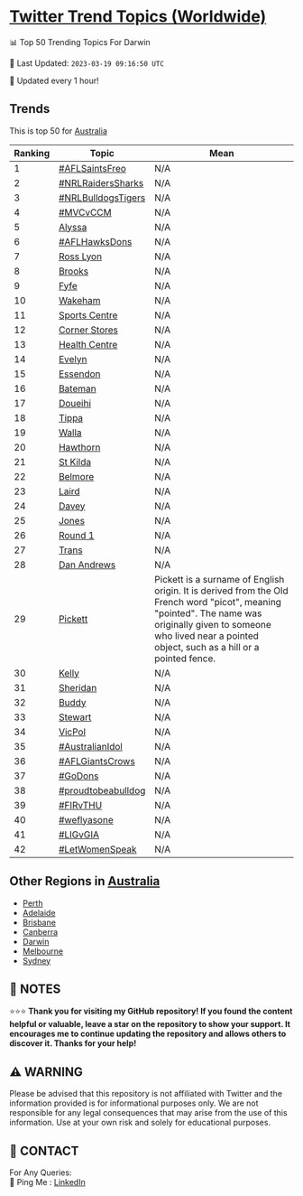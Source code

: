 [Twitter Trend Topics (Worldwide)](https://github.com/ErcinDedeoglu/Twitter-Trend-Topics)
==========


📊 Top 50 Trending Topics For Darwin

📆 Last Updated: `2023-03-19 09:16:50 UTC`

🔧 Updated every 1 hour!


## Trends

This is top 50 for [Australia](</Australia>)

| Ranking | Topic | Mean |
| ------- | ------------ | ------------ |
| 1 | [#AFLSaintsFreo](http://twitter.com/search?q=%23AFLSaintsFreo) | N/A |
| 2 | [#NRLRaidersSharks](http://twitter.com/search?q=%23NRLRaidersSharks) | N/A |
| 3 | [#NRLBulldogsTigers](http://twitter.com/search?q=%23NRLBulldogsTigers) | N/A |
| 4 | [#MVCvCCM](http://twitter.com/search?q=%23MVCvCCM) | N/A |
| 5 | [Alyssa](http://twitter.com/search?q=Alyssa) | N/A |
| 6 | [#AFLHawksDons](http://twitter.com/search?q=%23AFLHawksDons) | N/A |
| 7 | [Ross Lyon](http://twitter.com/search?q=Ross+Lyon) | N/A |
| 8 | [Brooks](http://twitter.com/search?q=Brooks) | N/A |
| 9 | [Fyfe](http://twitter.com/search?q=Fyfe) | N/A |
| 10 | [Wakeham](http://twitter.com/search?q=Wakeham) | N/A |
| 11 | [Sports Centre](http://twitter.com/search?q=Sports+Centre) | N/A |
| 12 | [Corner Stores](http://twitter.com/search?q=Corner+Stores) | N/A |
| 13 | [Health Centre](http://twitter.com/search?q=Health+Centre) | N/A |
| 14 | [Evelyn](http://twitter.com/search?q=Evelyn) | N/A |
| 15 | [Essendon](http://twitter.com/search?q=Essendon) | N/A |
| 16 | [Bateman](http://twitter.com/search?q=Bateman) | N/A |
| 17 | [Doueihi](http://twitter.com/search?q=Doueihi) | N/A |
| 18 | [Tippa](http://twitter.com/search?q=Tippa) | N/A |
| 19 | [Walla](http://twitter.com/search?q=Walla) | N/A |
| 20 | [Hawthorn](http://twitter.com/search?q=Hawthorn) | N/A |
| 21 | [St Kilda](http://twitter.com/search?q=St+Kilda) | N/A |
| 22 | [Belmore](http://twitter.com/search?q=Belmore) | N/A |
| 23 | [Laird](http://twitter.com/search?q=Laird) | N/A |
| 24 | [Davey](http://twitter.com/search?q=Davey) | N/A |
| 25 | [Jones](http://twitter.com/search?q=Jones) | N/A |
| 26 | [Round 1](http://twitter.com/search?q=Round+1) | N/A |
| 27 | [Trans](http://twitter.com/search?q=Trans) | N/A |
| 28 | [Dan Andrews](http://twitter.com/search?q=Dan+Andrews) | N/A |
| 29 | [Pickett](http://twitter.com/search?q=Pickett) | Pickett is a surname of English origin. It is derived from the Old French word "picot", meaning "pointed". The name was originally given to someone who lived near a pointed object, such as a hill or a pointed fence. |
| 30 | [Kelly](http://twitter.com/search?q=Kelly) | N/A |
| 31 | [Sheridan](http://twitter.com/search?q=Sheridan) | N/A |
| 32 | [Buddy](http://twitter.com/search?q=Buddy) | N/A |
| 33 | [Stewart](http://twitter.com/search?q=Stewart) | N/A |
| 34 | [VicPol](http://twitter.com/search?q=VicPol) | N/A |
| 35 | [#AustralianIdol](http://twitter.com/search?q=%23AustralianIdol) | N/A |
| 36 | [#AFLGiantsCrows](http://twitter.com/search?q=%23AFLGiantsCrows) | N/A |
| 37 | [#GoDons](http://twitter.com/search?q=%23GoDons) | N/A |
| 38 | [#proudtobeabulldog](http://twitter.com/search?q=%23proudtobeabulldog) | N/A |
| 39 | [#FIRvTHU](http://twitter.com/search?q=%23FIRvTHU) | N/A |
| 40 | [#weflyasone](http://twitter.com/search?q=%23weflyasone) | N/A |
| 41 | [#LIGvGIA](http://twitter.com/search?q=%23LIGvGIA) | N/A |
| 42 | [#LetWomenSpeak](http://twitter.com/search?q=%23LetWomenSpeak) | N/A |



## Other Regions in [Australia](</Australia>)

* [Perth](</Australia/Perth.md>)
* [Adelaide](</Australia/Adelaide.md>)
* [Brisbane](</Australia/Brisbane.md>)
* [Canberra](</Australia/Canberra.md>)
* [Darwin](</Australia/Darwin.md>)
* [Melbourne](</Australia/Melbourne.md>)
* [Sydney](</Australia/Sydney.md>)



## 📝 NOTES

⭐⭐⭐ **Thank you for visiting my GitHub repository! If you found the content helpful or valuable, leave a star on the repository to show your support. It encourages me to continue updating the repository and allows others to discover it. Thanks for your help!**


## ⚠️ WARNING

Please be advised that this repository is not affiliated with Twitter and the information provided is for informational purposes only. We are not responsible for any legal consequences that may arise from the use of this information. Use at your own risk and solely for educational purposes.


## 📨 CONTACT

 For Any Queries:  
            🏓 Ping Me : [LinkedIn](https://www.linkedin.com/in/ercindedeoglu/)
